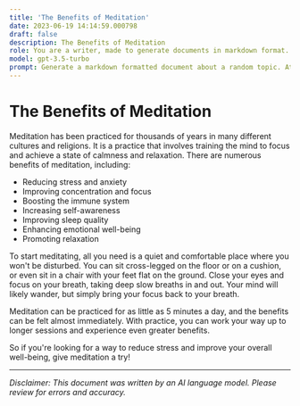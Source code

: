 ```yaml
---
title: 'The Benefits of Meditation'
date: 2023-06-19 14:14:59.000798
draft: false
description: The Benefits of Meditation
role: You are a writer, made to generate documents in markdown format. It is very important that all of the documents you generate are in valid markdown format.
model: gpt-3.5-turbo
prompt: Generate a markdown formatted document about a random topic. At the bottom, include a disclaimer explaining that the document was generated by you. The first line of the document should be the title. Make sure that the entire document is in proper markdown format, using a mix of various tags to make the document visually appealing.
---
```


# The Benefits of Meditation

Meditation has been practiced for thousands of years in many different cultures and religions. It is a practice that involves training the mind to focus and achieve a state of calmness and relaxation. There are numerous benefits of meditation, including:

- Reducing stress and anxiety
- Improving concentration and focus
- Boosting the immune system
- Increasing self-awareness
- Improving sleep quality
- Enhancing emotional well-being
- Promoting relaxation

To start meditating, all you need is a quiet and comfortable place where you won't be disturbed. You can sit cross-legged on the floor or on a cushion, or even sit in a chair with your feet flat on the ground. Close your eyes and focus on your breath, taking deep slow breaths in and out. Your mind will likely wander, but simply bring your focus back to your breath.

Meditation can be practiced for as little as 5 minutes a day, and the benefits can be felt almost immediately. With practice, you can work your way up to longer sessions and experience even greater benefits.

So if you're looking for a way to reduce stress and improve your overall well-being, give meditation a try!

---

*Disclaimer: This document was written by an AI language model. Please review for errors and accuracy.*